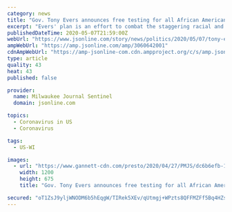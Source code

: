 ```yaml
---
category: news
title: "Gov. Tony Evers announces free testing for all African Americans, Latinos and tribal members in Wisconsin"
excerpt: "Evers' plan is an effort to combat the staggering racial and ethnic disparities Wisconsin and many other states are facing when it comes to COVID-19 cases and deaths."
publishedDateTime: 2020-05-07T21:59:00Z
webUrl: "https://www.jsonline.com/story/news/politics/2020/05/07/tony-evers-announces-free-coronavirus-testing-minority-communities/3060642001/"
ampWebUrl: "https://amp.jsonline.com/amp/3060642001"
cdnAmpWebUrl: "https://amp-jsonline-com.cdn.ampproject.org/c/s/amp.jsonline.com/amp/3060642001"
type: article
quality: 43
heat: 43
published: false

provider:
  name: Milwaukee Journal Sentinel
  domain: jsonline.com

topics:
  - Coronavirus in US
  - Coronavirus

tags:
  - US-WI

images:
  - url: "https://www.gannett-cdn.com/presto/2020/04/27/PMJS/dc6b6efb-10a0-43be-9a07-37c59820ed62-Corona_TEST_00708.JPG?auto=webp&crop=3899,2194,x0,y0&format=pjpg&width=1200"
    width: 1200
    height: 675
    title: "Gov. Tony Evers announces free testing for all African Americans, Latinos and tribal members in Wisconsin"

secured: "oT1ZsJ9yljWNODM6b5hEqgW/TIRek5XEv/qUtmgj+WPzts8QFFMZFf5Bq4HZsoyqX6MP1lrmOhLx+v+hdfUuXg0Iy9l3rNTOgEtgSfU+yzljcEq8cizuNWDBw5hL3iicAstnqC2VzePGl5GniemcVoxC38Vdfd4FgNBwG0x1czFnWcJq2m/qqVKXbSO9748f5tDYPFE3QYy8og9BeD0Glatq8BP+pPmsFeDdZOspAc7AxbKJGWe3UJb88AvP5wV7LoX3n0MAw2tpBo4JRSiuamZtVhAsgWhpIzCVc2OmTiflyqq592glsUC7vGGc/Jpy;6C+a56piLTuherxQKifkLw=="
---
```


